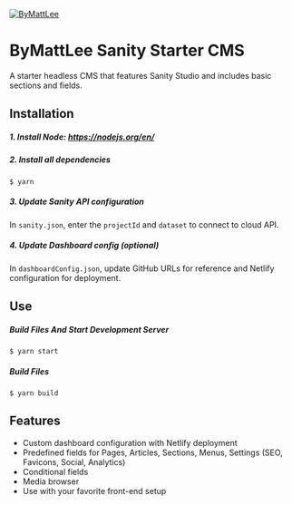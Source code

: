 [![ByMattLee](http://hosted.bymattlee.com/github/bymattlee-logo.png)](http://bymattlee.com)

# ByMattLee Sanity Starter CMS
A starter headless CMS that features Sanity Studio and includes basic sections and fields.

## Installation
##### 1. Install Node: <https://nodejs.org/en/>
##### 2. Install all dependencies
```
$ yarn
```
##### 3. Update Sanity API configuration
In `sanity.json`, enter the `projectId` and `dataset` to connect to cloud API.
##### 4. Update Dashboard config (optional)
In `dashboardConfig.json`, update GitHub URLs for reference and Netlify configuration for deployment.

## Use
##### Build Files And Start Development Server
```
$ yarn start
```
##### Build Files
```
$ yarn build
```

## Features
* Custom dashboard configuration with Netlify deployment
* Predefined fields for Pages, Articles, Sections, Menus, Settings (SEO, Favicons, Social, Analytics)
* Conditional fields
* Media browser
* Use with your favorite front-end setup
